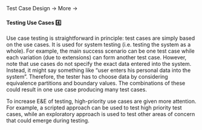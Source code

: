 <link rel="stylesheet" href="{{baseUrl}}/css/textbook.css">

<div class="website-content">

<div id="path">Test Case Design &rarr; More &rarr;</div>

<div id="title">

#### Testing Use Cases :four:

</div>

<div id="body">

Use case testing is straightforward in principle: test cases are simply based on the use cases. It is used for system testing (i.e. testing the system as a whole). For example, the main success scenario can be one test case while each variation (due to extensions) can form another test case. However, note that use cases do not specify the exact data entered into the system. Instead, it might say something like “user enters his personal data into the system”. Therefore, the tester has to choose data by considering equivalence partitions and boundary values. The combinations of these could result in one use case producing many test cases.

To increase E&E of testing, high-priority use cases are given more attention. For example, a scripted approach can be used to test high priority test cases, while an exploratory approach is used to test other areas of concern that could emerge during testing.

</div>

<div id="extras">
<div>

</div>
